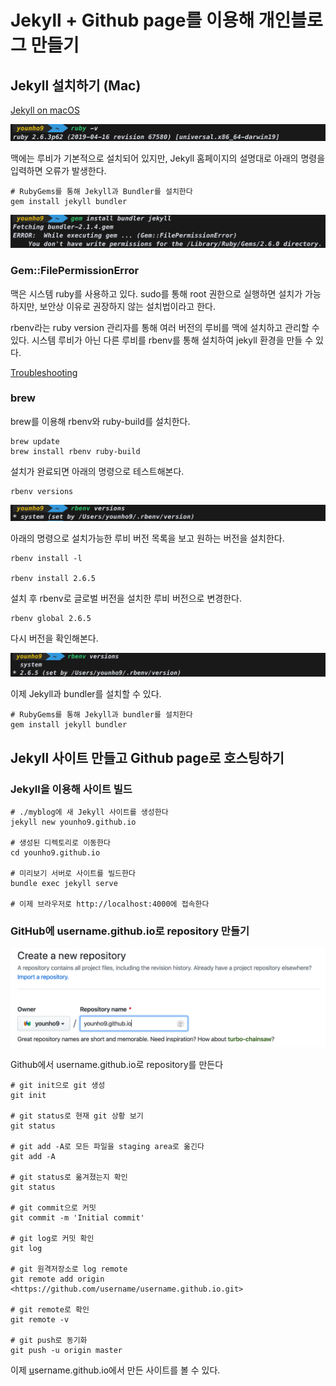 # Jekyll + Github page를 이용해 개인블로그 만들기

## Jekyll 설치하기 (Mac)

[Jekyll on macOS](https://jekyllrb.com/docs/installation/macos/)

![screenshot1](images/screenshot1.png)

맥에는 루비가 기본적으로 설치되어 있지만, Jekyll 홈페이지의 설명대로 아래의 명령을 입력하면 오류가 발생한다.

```
# RubyGems를 통해 Jekyll과 Bundler를 설치한다
gem install jekyll bundler
```

![screenshot2](images/screenshot2.png)

### Gem::FilePermissionError

맥은 시스템 ruby를 사용하고 있다. sudo를 통해 root 권한으로 실행하면 설치가 가능하지만, 보안상 이유로 권장하지 않는 설치법이라고 한다.

rbenv라는 ruby version 관리자를 통해 여러 버전의 루비를 맥에 설치하고 관리할 수 있다. 시스템 루비가 아닌 다른 루비를 rbenv를 통해 설치하여 jekyll 환경을 만들 수 있다.

[Troubleshooting](https://jekyllrb.com/docs/troubleshooting/)

### brew

brew를 이용해 rbenv와 ruby-build를 설치한다.

```
brew update
brew install rbenv ruby-build
```

설치가 완료되면 아래의 명령으로 테스트해본다.

```
rbenv versions
```

![screenshot3](images/screenshot3.png)

아래의 명령으로 설치가능한 루비 버전 목록을 보고 원하는 버전을 설치한다.

```
rbenv install -l

rbenv install 2.6.5
```

설치 후 rbenv로 글로벌 버전을 설치한 루비 버전으로 변경한다.

```
rbenv global 2.6.5
```

다시 버전을 확인해본다.

![screenshot4](images/screenshot4.png)

이제 Jekyll과 bundler를 설치할 수 있다.

```
# RubyGems를 통해 Jekyll과 bundler를 설치한다
gem install jekyll bundler
```

## Jekyll 사이트 만들고 Github page로 호스팅하기

### Jekyll을 이용해 사이트 빌드

```
# ./myblog에 새 Jekyll 사이트를 생성한다
jekyll new younho9.github.io

# 생성된 디렉토리로 이동한다
cd younho9.github.io

# 미리보기 서버로 사이트를 빌드한다
bundle exec jekyll serve

# 이제 브라우저로 http://localhost:4000에 접속한다
```

### GitHub에 username.github.io로 repository 만들기

![screenshot5](images/screenshot5.png)

Github에서 username.github.io로 repository를 만든다

```
# git init으로 git 생성
git init

# git status로 현재 git 상황 보기
git status

# git add -A로 모든 파일을 staging area로 옮긴다
git add -A

# git status로 옮겨졌는지 확인
git status

# git commit으로 커밋
git commit -m 'Initial commit'

# git log로 커밋 확인
git log

# git 원격저장소로 log remote
git remote add origin <https://github.com/username/username.github.io.git>

# git remote로 확인
git remote -v

# git push로 동기화
git push -u origin master
```

이제 [u](http://username.github.io)sername.github.io에서 만든 사이트를 볼 수 있다.